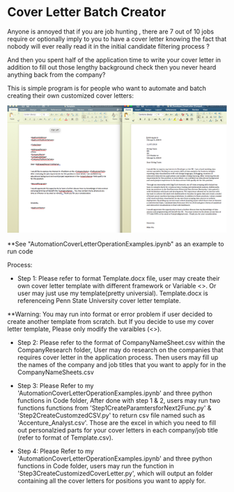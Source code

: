 # Cover Letter Batch Creator

Anyone is annoyed that if you are job hunting , there are 7 out of 10 jobs require or optionally imply to you to have a cover letter knowing the fact that nobody will ever really read it in the initial candidate filtering process ?

And then you spent half of the application time to write your cover letter in addition to fill out those lengthy background check then you never heard anything back from the company?

This is simple program is for people who want to automate and batch creating their own customized cover letters:

![alt text](Example.png)

**See "AutomationCoverLetterOperationExamples.ipynb" as an example to run code

Process:

* Step 1: Please refer to format Template.docx file, user may create their own cover letter template with different framework or Variable <>. Or user may just use my template(pretty universial). Template.docx is referenceing Penn State University cover letter template.

**Warning: You may run into format or error problem if user decided to create another template from scratch. but If you decide to use my cover letter template, Please only modify the varaibles (<>). 

* Step 2: Please refer to the format of CompanyNameSheet.csv within the CompanyResearch folder, User may do research on the companies that requires cover letter in the application process. Then users may fill up the names of the company and job titles that you want to apply for in the CompanyNameSheets.csv

* Step 3: Please Refer to my 'AutomationCoverLetterOperationExamples.ipynb' and three python functions in Code folder, After done with step 1 & 2, users may run two functions functions from 'Step1CreateParamtersforNext2Func.py' & 'Step2CreateCustomzedCSV.py' to return csv file named such as 'Accenture_Analyst.csv'. Those are the excel in which you need to fill out personalzied parts for your cover letters in each company/job title (refer to format of Template.csv).

* Step 4:  Please Refer to my 'AutomationCoverLetterOperationExamples.ipynb' and three python functions in Code folder, users may run the function in 'Step3CreateCustomizedCoverLetter.py', which will output an folder containing all the cover letters for positions you want to apply for.
